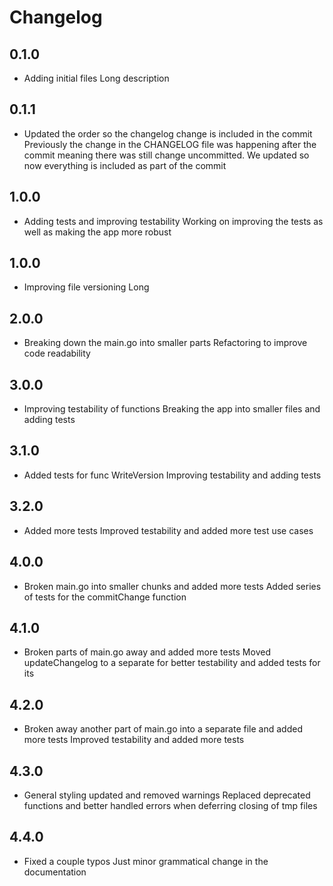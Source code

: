 # Changelog
## 0.1.0
- Adding initial files
  Long description
## 0.1.1
- Updated the order so the changelog change is included in the commit
  Previously the change in the CHANGELOG file was happening after the commit meaning there was still change uncommitted. We updated so now everything is included as part of the commit
## 1.0.0
- Adding tests and improving testability
  Working on improving the tests as well as making the app more robust
## 1.0.0
- Improving file versioning
  Long
## 2.0.0
- Breaking down the main.go into smaller parts
  Refactoring to improve code readability
## 3.0.0
- Improving testability of functions
  Breaking the app into smaller files and adding tests
## 3.1.0
- Added tests for func WriteVersion
  Improving testability and adding tests
## 3.2.0
- Added more tests
  Improved testability and added more test use cases
## 4.0.0
- Broken main.go into smaller chunks and added more tests
  Added series of tests for the commitChange function
## 4.1.0
- Broken parts of main.go away and added more tests
  Moved updateChangelog to a separate for better testability and added tests for its
## 4.2.0
- Broken away another part of main.go into a separate file and added more tests
  Improved testability and added more tests
## 4.3.0
- General styling updated and removed warnings
  Replaced deprecated functions and better handled errors when deferring closing of tmp files
## 4.4.0
- Fixed a couple typos
  Just minor grammatical change in the documentation
